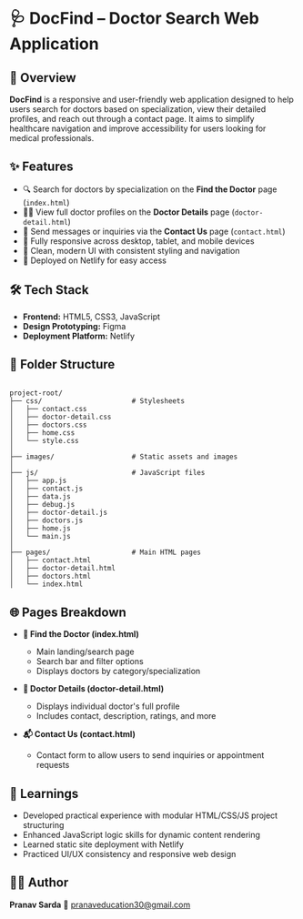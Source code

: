
# 🩺 DocFind – Doctor Search Web Application

## 📌 Overview
**DocFind** is a responsive and user-friendly web application designed to help users search for doctors based on specialization, view their detailed profiles, and reach out through a contact page. It aims to simplify healthcare navigation and improve accessibility for users looking for medical professionals.

## ✨ Features
- 🔍 Search for doctors by specialization on the **Find the Doctor** page (`index.html`)
- 👨‍⚕️ View full doctor profiles on the **Doctor Details** page (`doctor-detail.html`)
- 📩 Send messages or inquiries via the **Contact Us** page (`contact.html`)
- 📱 Fully responsive across desktop, tablet, and mobile devices
- 🎨 Clean, modern UI with consistent styling and navigation
- 🚀 Deployed on Netlify for easy access

## 🛠️ Tech Stack
- **Frontend:** HTML5, CSS3, JavaScript 
- **Design Prototyping:** Figma
- **Deployment Platform:** Netlify

## 📁 Folder Structure

```

project-root/
├── css/                      # Stylesheets
│   ├── contact.css
│   ├── doctor-detail.css
│   ├── doctors.css
│   ├── home.css
│   └── style.css
│
├── images/                   # Static assets and images
│
├── js/                       # JavaScript files
│   ├── app.js
│   ├── contact.js
│   ├── data.js
│   ├── debug.js
│   ├── doctor-detail.js
│   ├── doctors.js
│   ├── home.js
│   └── main.js
│
├── pages/                    # Main HTML pages
│   ├── contact.html
│   ├── doctor-detail.html
│   ├── doctors.html
│   └── index.html
```

## 🌐 Pages Breakdown

- **🧭 Find the Doctor (index.html)**  
  - Main landing/search page
  - Search bar and filter options
  - Displays doctors by category/specialization

- **📄 Doctor Details (doctor-detail.html)**  
  - Displays individual doctor's full profile
  - Includes contact, description, ratings, and more

- **📬 Contact Us (contact.html)**  
  - Contact form to allow users to send inquiries or appointment requests


## 🎯 Learnings

* Developed practical experience with modular HTML/CSS/JS project structuring
* Enhanced JavaScript logic skills for dynamic content rendering
* Learned static site deployment with Netlify
* Practiced UI/UX consistency and responsive web design

## 👨‍💻 Author

**Pranav Sarda**
📧 [pranaveducation30@gmail.com](mailto:pranaveducation30@gmail.com)


